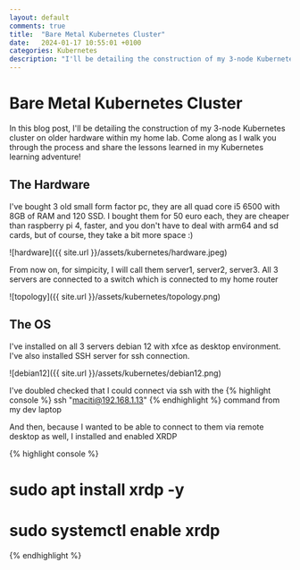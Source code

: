 ```yaml
---
layout: default
comments: true
title:  "Bare Metal Kubernetes Cluster"
date:   2024-01-17 10:55:01 +0100
categories: Kubernetes
description: "I'll be detailing the construction of my 3-node Kubernetes cluster on older hardware within my home lab"
---
```

# [](#header-1) Bare Metal Kubernetes Cluster

In this blog post, I'll be detailing the construction of my 3-node Kubernetes cluster on older hardware within my home lab. Come along as I walk you through the process and share the lessons learned in my Kubernetes learning adventure! 

## [](#header-3) The Hardware

I've bought 3 old small form factor pc, they are all quad core i5 6500 with 8GB of RAM and 120 SSD. I bought them for 50 euro each, they are cheaper than raspberry pi 4, faster, and you don't have to deal with arm64 and sd cards, but of course, they take a bit more space :)

![hardware]({{ site.url }}/assets/kubernetes/hardware.jpeg)

From now on, for simpicity, I will call them server1, server2, server3. 
All 3 servers are connected to a switch which is connected to my home router

![topology]({{ site.url }}/assets/kubernetes/topology.png)

## [](#header-3) The OS

I've installed on all 3 servers debian 12 with xfce as desktop environment. I've also installed SSH server for ssh connection.

![debian12]({{ site.url }}/assets/kubernetes/debian12.png)

I've doubled checked that I could connect via ssh with the {% highlight console  %} ssh "maciti@192.168.1.13" {% endhighlight %} command from my dev laptop

And then, because I wanted to be able to connect to them via remote desktop as well, I installed and enabled XRDP

{% highlight console  %}

# sudo apt install xrdp -y

# sudo systemctl enable xrdp

{% endhighlight %} 













